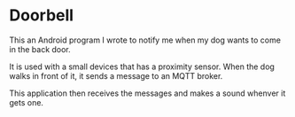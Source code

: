 # Doorbell

This an Android program I wrote to notify me when my dog wants to come in the back door.

It is used with a small devices that has a proximity sensor. When the dog walks in front of it,
it sends a message to an MQTT broker.

This application then receives the messages and makes a sound whenver it gets one.


